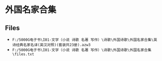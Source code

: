 # 外国名家合集

## Files

- `F:/5000G电子书\I01-文学（小说 诗歌 名著 写作）\诗歌\外国诗歌\外国名家合集\英诗经典名家名译(英汉对照)(套装共23册).azw3`
- `F:/5000G电子书\I01-文学（小说 诗歌 名著 写作）\诗歌\外国诗歌\外国名家合集\files.txt`

